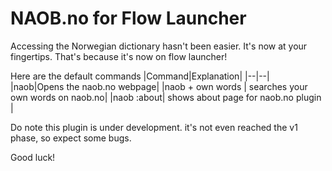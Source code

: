 # NAOB.no for Flow Launcher

Accessing the Norwegian dictionary hasn't been easier. It's now at your fingertips. That's because it's now on flow launcher!

Here are the default commands
|Command|Explanation|
|--|--|
|naob|Opens the naob.no webpage|
|naob + own words | searches your own words on naob.no| 
|naob :about| shows about page for naob.no plugin |

Do note this plugin is under development. it's not even reached the v1 phase, so expect some bugs.

Good luck!
